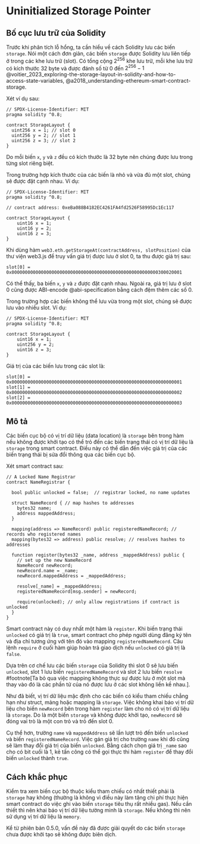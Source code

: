 # Uninitialized Storage Pointer

## Bố cục lưu trữ của Solidity <storage-layout>

Trước khi phân tích lỗ hổng, ta cần hiểu về cách Solidity lưu các biến `storage`. Nói một cách đơn giản, các biến `storage` được Solidity lưu liên tiếp ở trong các khe lưu trữ (slot). Có tổng cộng $2^{256}$ khe lưu trữ, mỗi khe lưu trữ có kích thước 32 byte và được đánh số từ 0 đến $2^{256} - 1$ @voitier_2023_exploring-the-storage-layout-in-solidity-and-how-to-access-state-variables, @a2018_understanding-ethereum-smart-contract-storage. 

Xét ví dụ sau:

```solidity
// SPDX-License-Identifier: MIT
pragma solidity ^0.8;

contract StorageLayout {
  uint256 x = 1; // slot 0
  uint256 y = 2; // slot 1
  uint256 z = 3; // slot 2
}
```

Do mỗi biến `x`, `y` và `z` đều có kích thước là 32 byte nên chúng được lưu trong từng slot riêng biệt. 

Trong trường hợp kích thước của các biến là nhỏ và vừa đủ một slot, chúng sẽ được đặt cạnh nhau. Ví dụ:

```solidity
// SPDX-License-Identifier: MIT
pragma solidity ^0.8;

// contract address: 0xeBa088B4182EC4261FA4fd2526F58995Dc1Ec117

contract StorageLayout {
    uint16 x = 1;
    uint16 y = 2;
    uint16 z = 3;
}
```

Khi dùng hàm `web3.eth.getStorageAt(contractAddress, slotPosition)` của thư viện web3.js để truy vấn giá trị được lưu ở slot 0, ta thu được giá trị sau:

```solidity
slot[0] = 0x0000000000000000000000000000000000000000000000000000000300020001
```

Có thể thấy, ba biến `x`, `y` và `z` được đặt cạnh nhau. Ngoài ra, giá trị lưu ở slot 0 cũng được ABI-encode @abi-specification bằng cách đệm thêm các số 0.

Trong trường hợp các biến không thể lưu vừa trong một slot, chúng sẽ được lưu vào nhiều slot. Ví dụ:

```solidity
// SPDX-License-Identifier: MIT
pragma solidity ^0.8;

contract StorageLayout {
    uint16 x = 1;
    uint256 y = 2;
    uint16 z = 3;
}
```

Giá trị của các biến lưu trong các slot là:

```solidity
slot[0] = 0x0000000000000000000000000000000000000000000000000000000000000001
slot[1] = 0x0000000000000000000000000000000000000000000000000000000000000002
slot[2] = 0x0000000000000000000000000000000000000000000000000000000000000003
```

## Mô tả

Các biến cục bộ có vị trí dữ liệu (data location) là `storage` bên trong hàm nếu không được khởi tạo có thể trỏ đến các biến trạng thái có vị trí dữ liệu là `storage` trong smart contract. Điều này có thể dẫn đến việc giá trị của các biến trạng thái bị sửa đổi thông qua các biến cục bộ. 

Xét smart contract sau:

```solidity
// A Locked Name Registrar
contract NameRegistrar {

  bool public unlocked = false;  // registrar locked, no name updates
  
  struct NameRecord { // map hashes to addresses
    bytes32 name;
    address mappedAddress;
  }
  
  mapping(address => NameRecord) public registeredNameRecord; // records who registered names
  mapping(bytes32 => address) public resolve; // resolves hashes to addresses
  
  function register(bytes32 _name, address _mappedAddress) public {
    // set up the new NameRecord
    NameRecord newRecord;
    newRecord.name = _name;
    newRecord.mappedAddress = _mappedAddress;
    
    resolve[_name] = _mappedAddress;
    registeredNameRecord[msg.sender] = newRecord;
    
    require(unlocked); // only allow registrations if contract is unlocked
  }
}
```

Smart contract này có duy nhất một hàm là `register`. Khi biến trạng thái `unlocked` có giá trị là `true`, smart contract cho phép người dùng đăng ký tên và địa chỉ tương ứng với tên đó vào mapping `registeredNameRecord`. Câu lệnh `require` ở cuối hàm giúp hoàn trả giao dịch nếu `unlocked` có giá trị là `false`.

Dựa trên cơ chế lưu các biến `storage` của Solidity thì slot 0 sẽ lưu biến `unlocked`, slot 1 lưu biến `registeredNameRecord` và slot 2 lưu biến `resolve` #footnote[Ta bỏ qua việc mapping không thực sự được lưu ở một slot mà thay vào đó là các phần tử của nó được lưu ở các slot không liền kề nhau.].

Như đã biết, vị trí dữ liệu mặc định cho các biến có kiểu tham chiếu chẳng hạn như struct, mảng hoặc mapping là `storage`. Việc không khai báo vị trí dữ liệu cho biến `newRecord` bên trong hàm `register` làm cho nó có vị trí dữ liệu là `storage`. Do là một biến `storage` và không được khởi tạo, `newRecord` sẽ đóng vai trò là một con trỏ và trỏ đến slot 0. 

Cụ thể hơn, trường `name` và `mappedAddress` sẽ lần lượt trỏ đến biến `unlocked` và biến `registeredNameRecord`. Việc gán giá trị cho trường `name` khi đó cũng sẽ làm thay đổi giá trị của biến `unlocked`. Bằng cách chọn giá trị `_name` sao cho có bit cuối là 1, kẻ tấn công có thể gọi thực thi hàm `register` để thay đổi biến `unlocked` thành `true`.

## Cách khắc phục

Kiểm tra xem biến cục bộ thuộc kiểu tham chiếu có nhất thiết phải là `storage` hay không (thường là không vì điều này làm tăng chi phí thực hiện smart contract do việc ghi vào biến `storage` tiêu thụ rất nhiều gas). Nếu cần thiết thì nên khai báo vị trí dữ liệu tường minh là `storage`. Nếu không thì nên sử dụng vị trí dữ liệu là `memory`.

Kể từ phiên bản 0.5.0, vấn đề này đã được giải quyết do các biến `storage` chưa được khởi tạo sẽ không được biên dịch.


